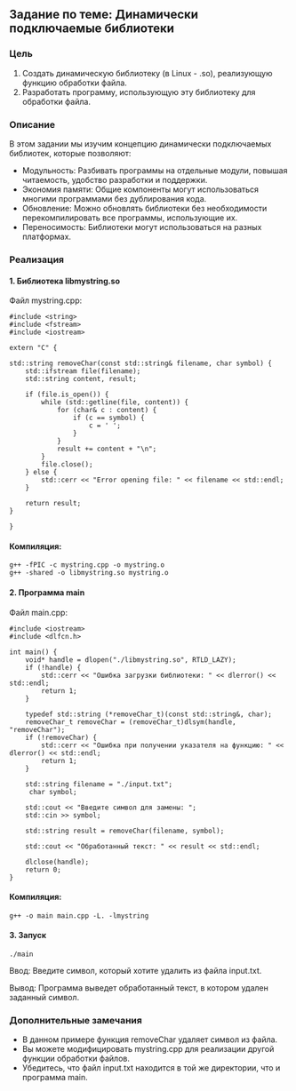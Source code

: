 ## Задание по теме: Динамически подключаемые библиотеки

### Цель

1. Создать динамическую библиотеку (в Linux - .so), реализующую функцию обработки файла.
2. Разработать программу, использующую эту библиотеку для обработки файла.

### Описание

В этом задании мы изучим концепцию динамически подключаемых библиотек, которые позволяют:

* Модульность: Разбивать программы на отдельные модули, повышая читаемость, удобство разработки и поддержки.
* Экономия памяти: Общие компоненты могут использоваться многими программами без дублирования кода.
* Обновление: Можно обновлять библиотеки без необходимости перекомпилировать все программы, использующие их.
* Переносимость: Библиотеки могут использоваться на разных платформах.

### Реализация

#### 1. Библиотека  libmystring.so

Файл mystring.cpp:
```
#include <string>
#include <fstream>
#include <iostream>

extern "C" {

std::string removeChar(const std::string& filename, char symbol) {
    std::ifstream file(filename);
    std::string content, result;

    if (file.is_open()) {
        while (std::getline(file, content)) {
            for (char& c : content) {
                if (c == symbol) {
                    c = ' '; 
                }
            }
            result += content + "\n";
        }
        file.close();
    } else {
        std::cerr << "Error opening file: " << filename << std::endl;
    }

    return result;
}

}
```
#### Компиляция:
```
g++ -fPIC -c mystring.cpp -o mystring.o
g++ -shared -o libmystring.so mystring.o
```
#### 2. Программа main

Файл main.cpp:
```
#include <iostream>
#include <dlfcn.h>

int main() {
    void* handle = dlopen("./libmystring.so", RTLD_LAZY);
    if (!handle) {
        std::cerr << "Ошибка загрузки библиотеки: " << dlerror() << std::endl;
        return 1;
    }

    typedef std::string (*removeChar_t)(const std::string&, char);
    removeChar_t removeChar = (removeChar_t)dlsym(handle, "removeChar");
    if (!removeChar) {
        std::cerr << "Ошибка при получении указателя на функцию: " << dlerror() << std::endl;
        return 1;
    }

    std::string filename = "./input.txt";
     char symbol;
     
    std::cout << "Введите символ для замены: ";
    std::cin >> symbol;

    std::string result = removeChar(filename, symbol);

    std::cout << "Обработанный текст: " << result << std::endl;

    dlclose(handle);
    return 0;
}
```
#### Компиляция:
```
g++ -o main main.cpp -L. -lmystring
```
#### 3. Запуск
```
./main
```
Ввод: Введите символ, который хотите удалить из файла input.txt.

Вывод: Программа выведет обработанный текст, в котором удален заданный символ.

### Дополнительные замечания

* В данном примере функция removeChar удаляет символ из файла. 
* Вы можете модифицировать mystring.cpp для реализации другой функции обработки файлов.
* Убедитесь, что файл input.txt находится в той же директории, что и программа main.
